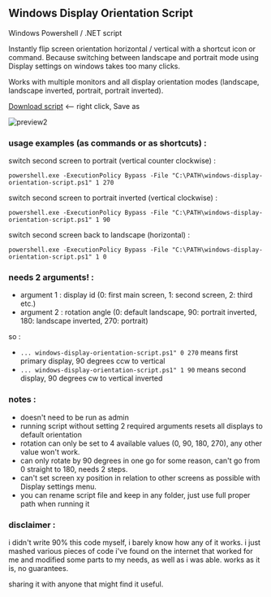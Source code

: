 ## Windows Display Orientation Script

Windows Powershell / .NET script

Instantly flip screen orientation horizontal / vertical with a shortcut icon or command. Because switching between landscape and portrait mode using Display settings on windows takes too many clicks.

Works with multiple monitors and all display orientation modes (landscape, landscape inverted, portrait, portrait inverted).


[Download script](https://raw.githubusercontent.com/gmiwoj/Windows-Display-Orientation-Script/main/windows-display-orientation-script.ps1) <-- right click, Save as



![preview2](https://support.content.office.net/en-us/media/96e92630-bbfe-4292-bbfc-fbb4a4908c8e.png)



### usage examples (as commands or as shortcuts) :

switch second screen to portrait (vertical counter clockwise) :

`powershell.exe -ExecutionPolicy Bypass -File "C:\PATH\windows-display-orientation-script.ps1" 1 270`

switch second screen to portrait inverted (vertical clockwise) :

`powershell.exe -ExecutionPolicy Bypass -File "C:\PATH\windows-display-orientation-script.ps1" 1 90`

switch second screen back to landscape (horizontal) :

`powershell.exe -ExecutionPolicy Bypass -File "C:\PATH\windows-display-orientation-script.ps1" 1 0`



### needs 2 arguments! :
- argument 1 : display id (0: first main screen, 1: second screen, 2: third etc.)
- argument 2 : rotation angle (0: default landscape, 90: portrait inverted, 180: landscape inverted, 270: portrait) 

so :

- `... windows-display-orientation-script.ps1" 0 270` means first primary display, 90 degrees ccw to vertical
- `... windows-display-orientation-script.ps1" 1 90`  means second display, 90 degrees cw to vertical inverted


### notes :

- doesn't need to be run as admin
- running script without setting 2 required arguments resets all displays to default orientation
- rotation can only be set to 4 available values (0, 90, 180, 270), any other value won't work. 
- can only rotate by 90 degrees in one go for some reason, can't go from 0 straight to 180, needs 2 steps.
- can't set screen xy position in relation to other screens as possible with Display settings menu. 
- you can rename script file and keep in any folder, just use full proper path when running it


### disclaimer :

i didn't write 90% this code myself, i barely know how any of it works. i just mashed various pieces of code i've found on the internet that worked for me and modified some parts to my needs, as well as i was able. works as it is, no guarantees. 

sharing it with anyone that might find it useful.
